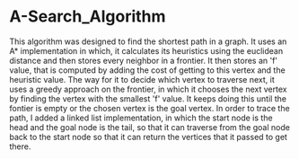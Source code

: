 # A-Search_Algorithm

This algorithm was designed to find the shortest path in a graph. It uses an A* implementation in which, it calculates its
heuristics using the euclidean distance and then stores every neighbor in a frontier. It then stores an 'f' value, that is computed
by adding the cost of getting to this vertex and the heuristic value. The way for it to decide which vertex to traverse next, it
uses a greedy approach on the frontier, in which it chooses the next vertex by finding the vertex with the smallest 'f' value.
It keeps doing this until the fontier is empty or the chosen vertex is the goal vertex. In order to trace the path, I added a
linked list implementation, in which the start node is the head and the goal node is the tail, so that it can traverse from the 
goal node back to the start node so that it can return the vertices that it passed to get there.
